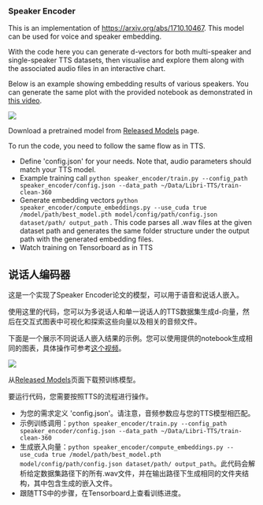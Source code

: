 ### Speaker Encoder

This is an implementation of https://arxiv.org/abs/1710.10467. This model can be used for voice and speaker embedding.

With the code here you can generate d-vectors for both multi-speaker and single-speaker TTS datasets, then visualise and explore them along with the associated audio files in an interactive chart.

Below is an example showing embedding results of various speakers. You can generate the same plot with the provided notebook as demonstrated in [this video](https://youtu.be/KW3oO7JVa7Q).

![](umap.png)

Download a pretrained model from [Released Models](https://github.com/mozilla/TTS/wiki/Released-Models) page.

To run the code, you need to follow the same flow as in TTS.

- Define 'config.json' for your needs. Note that, audio parameters should match your TTS model.
- Example training call ```python speaker_encoder/train.py --config_path speaker_encoder/config.json --data_path ~/Data/Libri-TTS/train-clean-360```
- Generate embedding vectors ```python speaker_encoder/compute_embeddings.py --use_cuda true /model/path/best_model.pth model/config/path/config.json dataset/path/ output_path``` . This code parses all .wav files at the given dataset path and generates the same folder structure under the output path with the generated embedding files.
- Watch training on Tensorboard as in TTS

## 说话人编码器
这是一个实现了Speaker Encoder论文的模型，可以用于语音和说话人嵌入。

使用这里的代码，您可以为多说话人和单一说话人的TTS数据集生成d-向量，然后在交互式图表中可视化和探索这些向量以及相关的音频文件。

下面是一个展示不同说话人嵌入结果的示例。您可以使用提供的notebook生成相同的图表，具体操作可参考[这个视频](https://youtu.be/KW3oO7JVa7Q)。

![](umap.png)

从[Released Models](https://github.com/mozilla/TTS/wiki/Released-Models)页面下载预训练模型。

要运行代码，您需要按照TTS的流程进行操作。

- 为您的需求定义 'config.json'。请注意，音频参数应与您的TTS模型相匹配。
- 示例训练调用：```python speaker_encoder/train.py --config_path speaker_encoder/config.json --data_path ~/Data/Libri-TTS/train-clean-360```
- 生成嵌入向量：```python speaker_encoder/compute_embeddings.py --use_cuda true /model/path/best_model.pth model/config/path/config.json dataset/path/ output_path```。此代码会解析给定数据集路径下的所有.wav文件，并在输出路径下生成相同的文件夹结构，其中包含生成的嵌入文件。
- 跟随TTS中的步骤，在Tensorboard上查看训练进度。
